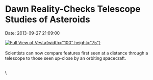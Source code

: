 Dawn Reality-Checks Telescope Studies of Asteroids
==================================================

Date: 2013-09-27 21:09:00

[![Full View of
Vesta](http://www.jpl.nasa.gov/images/dawn/20130927/pia15678-th.jpg){width="100"
height="75"}](http://www.jpl.nasa.gov/news/news.cfm?release=2013-293&rn=news.xml&rst=3917)\
\
Scientists can now compare features first seen at a distance through a
telescope to those seen up-close by an orbiting spacecraft.

\
\
